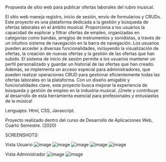 Propuesta de sitio web para publicar ofertas laborales del rubro musical. 

El sitio web maneja registro, inicio de sesión, envío de formularios y CRUDs.
Este proyecto es una plataforma dedicada a la gestión y búsqueda de ofertas laborales en el ámbito musical.
Proporciona a los usuarios la capacidad de explorar y filtrar ofertas de empleo, organizadas en categorías como bandas,
arreglos de instrumentos y sonidistas, a través de un intuitivo sistema de navegación en la barra de navegación.
Los usuarios pueden acceder a diversas funcionalidades, incluyendo la visualización de ofertas, la creación de nuevas ofertas
y la gestión de las ofertas que han subido. El sistema de inicio de sesión permite a los usuarios mantener un perfil personalizado
y guardar un historial de las ofertas que han creado. Además, se implementa un acceso especial para administradores, que pueden 
realizar operaciones CRUD para gestionar eficientemente todas las ofertas laborales en la plataforma. Con un diseño amigable y funcionalidades clave,
este proyecto busca mejorar la experiencia de búsqueda y gestión de empleo en la industria musical. ¡Únete y contribuye al desarrollo de esta herramienta
esencial para profesionales y entusiastas de la música!


Lenguajes: Html, CSS, Javascript.

Proyecto realizado dentro del curso de Desarrollo de Aplicaciones Web, Cuarto Semestre. (2020)

SCREENSHOTS:

Vista Usuario
![image](https://github.com/sroachc/Ofertas-Musica/assets/71527904/80e1d270-9ffa-40ec-893b-05529bd8fc82)
![image](https://github.com/sroachc/Ofertas-Musica/assets/71527904/4b5600c2-fdd1-407b-acab-198d96b5145a)
![image](https://github.com/sroachc/Ofertas-Musica/assets/71527904/305d66ca-5eee-4245-a4d4-acf73d536ba9)
![image](https://github.com/sroachc/Ofertas-Musica/assets/71527904/33244117-cf79-4683-8378-497745617f76)
![image](https://github.com/sroachc/Ofertas-Musica/assets/71527904/2c9278a6-fae8-452e-b7ae-2f826567518f)

Vista Administrador
![image](https://github.com/sroachc/Ofertas-Musica/assets/71527904/93a29afa-1b4b-4cc1-940c-453f1a12b679)
![image](https://github.com/sroachc/Ofertas-Musica/assets/71527904/7441ac10-9e8e-4e2a-9557-13cef0644e90)


